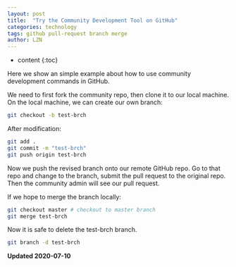 ```yaml
---
layout: post
title:  "Try the Community Development Tool on GitHub"
categories: technology
tags: github pull-request branch merge
author: LZN
---
```


* content
{:toc}

Here we show an simple example about how to use community development commands in GitHub.

We need to first fork the community repo, then clone it to our local machine. On the local machine, we can create our own branch:

``` bash
git checkout -b test-brch
```

After modification:

``` bash
git add .
git commit -m "test-brch"
git push origin test-brch
```

Now we push the revised branch onto our remote GitHub repo. Go to that repo and change to the branch, submit the pull request to the original repo. Then the community admin will see our pull request.

If we hope to merge the branch locally:

``` bash
git checkout master # checkout to master branch
git merge test-brch
```

Now it is safe to delete the test-brch branch.

``` bash
git branch -d test-brch
```

**Updated 2020-07-10**
